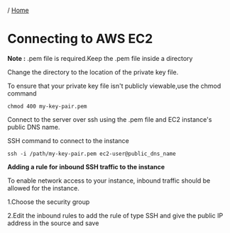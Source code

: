 / [Home](index.md)

# Connecting to AWS EC2

**Note :** .pem file is required.Keep the .pem file inside a directory

Change the directory to the location of the private key file.

To ensure that your private key file isn't publicly viewable,use the chmod command

```
chmod 400 my-key-pair.pem
```

Connect to the server over ssh using the .pem file and EC2 instance's public DNS name.

SSH command to connect to the instance
```
ssh -i /path/my-key-pair.pem ec2-user@public_dns_name
```
**Adding a rule for inbound SSH traffic to the instance**

To enable network access to your instance, inbound traffic should be allowed for the instance.

1.Choose the security group

2.Edit the inbound rules to add the rule of type SSH and give the public IP address in the source and save
